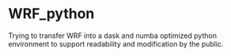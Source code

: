 # WRF_python
Trying to transfer WRF into a dask and numba optimized python environment to support readability and modification by the public.
